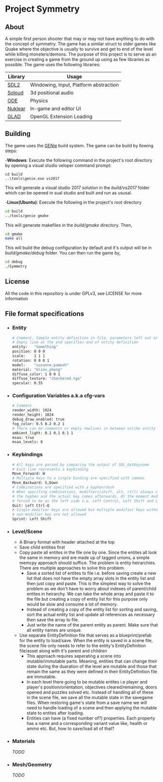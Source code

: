 # Project Symmetry

## About

A simple first person shooter that may or may not have anything to do with the concept of symmetry.
The game has a similar struct to older games like Quake where the objective is usually to survive and get to end of the level while killing monsters/demons.
The purpose of this project is to serve as an exercise in creating a game from the ground up using as few libraries as possible. The game uses the following 
libraries:

| Library                                      | Usage                                   |
| ---------------------------------------------| --------------------------------------- |
| [SDL2](https://www.libsdl.org/)              | Windowing, Input, Platform abstraction  |
| [Soloud](http://sol.gfxile.net/soloud/)      | 3d positional audio                     |
| [ODE](http://ode.org/)                       | Physics                                 |
| [Nuklear](https://github.com/vurtun/nuklear) | In-game and editor UI                   |
| [GLAD](https://github.com/dav1dde/glad-web)  | OpenGL Extension Loading                |

## Building

The game uses the [GENie](https://github.com/bkaradzic/GENie) build system. The game can be build by llowing steps:

-**Windows**: Execute the following command in the project's root directory by opening a visual studio veloper command prompt:

  ```shell
  cd build
  ..\tools\genie.exe vs2017
  ```

This will generate a visual studio 2017 solution in the *build/vs2017* folder which can be opened in sual studio and built and run as ususal.

-**Linux(Ubuntu)**: Execute the following in the project's root directory

  ```bash
  cd build
  ../tools/genie gmake
  ```

  This will generate makefiles in the *build/gmake* directory. Then,

  ```bash
  cd gmake
  make all
  ```

  This will build the debug configuration by default and it's output will be in *build/gmake/debug* folder. You can then run the game by,

  ```bash
  cd debug
  ./Symmetry
  ```

## License

All the code in this repository is under GPLv3, see LICENSE for more information

## File format specifications

- ### Entity

  ```bash
  # Comment, Sample entity definition in file, paremeters left out are set to defaults
  # Empty line at the end specifies end of entity definition
  entity:   "Something"
  position: 0 0 0
  scale:    1 1 1
  rotation: 0 0 0 1
  model:    "suzanne.pamesh"
  material: "blinn_phong"
  diffuse_color: 1 0 0 1
  diffuse_texture: "checkered.tga"
  specular: 0.55
  ```

- ### Configuration Variables a.k.a cfg-vars

  ```bash
  # Comment
  render_width: 1024
  render_height: 1024
  debug_draw_enabled: true
  fog_color: 0.5 0.2 0.2 1
  # There can be comments or empty newlines in between unlike entity definitions
  ambient_light: 0.1 0.1 0.1 1
  msaa: true
  msaa_levels: 8
  ```

- ### Keybindings

  ```bash
  # All keys are parsed by comparing the output of SDL_GetKeyname
  # Each line represents a keybinding
  Move_Forward: W
  # Multiple keys to a single binding are specified with commas
  Move_Backward: S,Down
  # Combinations are specified with a hyphen/dash
  # When specifing combinations, modifiers(shift, alt, ctrl) always come before
  # the hyphen and the actual key comes afterwards. At the moment modifier keys are
  # forced to be on the left side i.e. Left Control, Left Shift and Left Alt.
  Quit: Left Ctrl-Q
  # Single modifier keys are allowed but multiple modifier keys without corresponding
  # non-modifier key are not allowed
  Sprint: Left Shift
  ```

- ### Level/Scene

  - A Binary format with header attached at the top
  - Save child entities first
  - Copy paste all entites in the file one by one. Since the entites all look
    the same in memory and are made up of tagged unions, a simple memcpy approach
    should suffice. The problem is entity heirarchies. There are multiple approaches to
    solve this problem.
    - Save a sorted list of entites to file i.e. before saving create a new list that does
      not have the empty array slots in the entity list and then just copy and paste. This
      is the simplest way to solve the problem as we don't have to worry about indexes of
      parent/child entites in heirarchy. We can take the whole array and paste it to the
      file but creating a copy of entity list for this purpose only would be slow and consume a lot of memory.
    - Instead of creating a copy of the entity list for sorting and saving, sort the actual   entity list
      and update all references as necessary then save the array to file.
    - Just write the name of the parent entity as parent. Make sure that all entity names are unique.
  - Use separate EntityDefinition file that serves as a blueprint/prefab for the entity
    to load/save. When the entity is saved in  a scene file, the scene file only needs to
    refer to the entity's EntityDefinition file/asset along with it's parent and children
    - This approach requires seperating a scene into mutable/immutable parts.
      Meaning, entities that can change their state during the duaration of the level are
      mutable and those that remain the same as they were defined in their EntityDefinition
      file are immutable.
    - In each level there going to be mutable entites i.e player and player's position/orientation, objectives
      cleared/remaining, doors opened and puzzles	solved etc. Instead of handling all of these in the
      scene file, we save all the mutable	state in the savegame files. When restoring game's state from a save name we will need
      to handle loading of a scene and then applying the mutable state to entites after loading.
    - Entities can have (a fixed number of?) properties. Each property has a name and a corresponding
      variant value like, health or ammo etc. But, how to save/load all of that?

- ### Materials

  *TODO*

- ### Mesh/Geometry

  *TODO*
